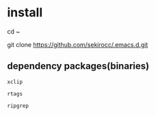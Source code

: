 # install

cd ~

git clone https://github.com/sekirocc/.emacs.d.git


## dependency packages(binaries)

```
xclip

rtags

ripgrep



